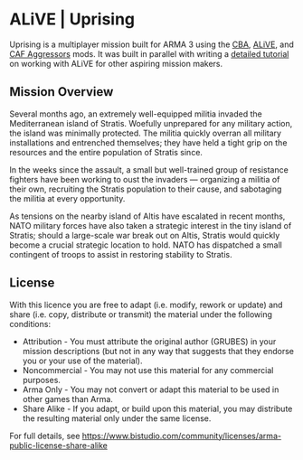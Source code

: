 # ALiVE | Uprising

Uprising is a multiplayer mission built for ARMA 3 using the [CBA](http://www.armaholic.com/page.php?id=18767),
[ALiVE](http://alivemod.com/), and [CAF Aggressors](http://forums.bistudio.com/showthread.php?172069-Arma3-AGGRESSORS)
mods. It was built in parallel with writing a [detailed tutorial](https://medium.com/the-creation-of-alive-uprising/)
on working with ALiVE for other aspiring mission makers.

## Mission Overview
Several months ago, an extremely well-equipped militia invaded the Mediterranean island of Stratis. Woefully
unprepared for any military action, the island was minimally protected. The militia quickly overran all military
installations and entrenched themselves; they have held a tight grip on the resources and the entire population of
Stratis since.

In the weeks since the assault, a small but well-trained group of resistance fighters have been working to oust the
invaders — organizing a militia of their own, recruiting the Stratis population to their cause, and sabotaging the
militia at every opportunity.

As tensions on the nearby island of Altis have escalated in recent months, NATO military forces have also taken a
strategic interest in the tiny island of Stratis; should a large-scale war break out on Altis, Stratis would quickly
become a crucial strategic location to hold. NATO has dispatched a small contingent of troops to assist in restoring
stability to Stratis.

## License
With this licence you are free to adapt (i.e. modify, rework or update) and share (i.e. copy, distribute or transmit)
the material under the following conditions:

* Attribution - You must attribute the original author (GRUBES) in your mission descriptions (but not in any way
    that suggests that they endorse you or your use of the material).
* Noncommercial - You may not use this material for any commercial purposes.
* Arma Only - You may not convert or adapt this material to be used in other games than Arma.
* Share Alike - If you adapt, or build upon this material, you may distribute the resulting material only under the
    same license.

For full details, see https://www.bistudio.com/community/licenses/arma-public-license-share-alike

